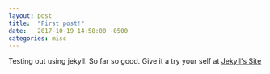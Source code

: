 ```yaml
---
layout: post
title:  "First post!"
date:   2017-10-19 14:58:00 -0500
categories: misc
---
```

Testing out using jekyll. So far so good. Give it a try your self at [Jekyll's Site][jekyll-site]

[jekyll-site]: https://jekyllrb.com/
